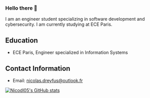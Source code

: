 ### Hello there 👋



I am an engineer student specializing in software development and cybersecurity.
I am currently studying at ECE Paris.

## Education

- ECE Paris, Engineer specialized in Information Systems

## Contact Information

- Email: nicolas.dreyfus@outlook.fr


[![Nicodl05's GitHub stats](https://github-readme-stats.vercel.app/api?username=Nicodl05)](https://github.com/Nicodl05/github-readme-stats)



